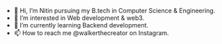 - 👋 Hi, I’m Nitin pursuing my B.tech in Computer Science & Engineering.
- 👀 I’m interested in Web development & web3.
- 🌱 I’m currently learning Backend development.
- 📫 How to reach me @walkerthecreator on Instagram.

<!---
walkerthecreator/walkerthecreator is a ✨ special ✨ repository because its `README.md` (this file) appears on your GitHub profile.
You can click the Preview link to take a look at your changes.
--->
